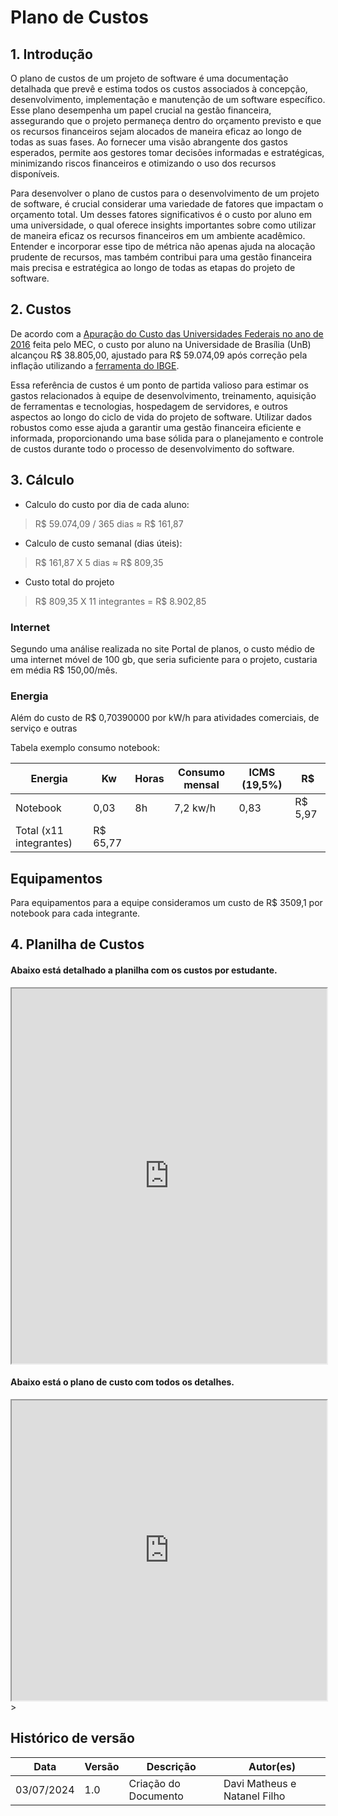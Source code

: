 # Plano de Custos

## 1. Introdução


O plano de custos de um projeto de software é uma documentação detalhada que prevê e estima todos os custos associados à concepção, desenvolvimento, implementação e manutenção de um software específico. Esse plano desempenha um papel crucial na gestão financeira, assegurando que o projeto permaneça dentro do orçamento previsto e que os recursos financeiros sejam alocados de maneira eficaz ao longo de todas as suas fases. Ao fornecer uma visão abrangente dos gastos esperados, permite aos gestores tomar decisões informadas e estratégicas, minimizando riscos financeiros e otimizando o uso dos recursos disponíveis.

Para desenvolver o plano de custos para o desenvolvimento de um projeto de software, é crucial considerar uma variedade de fatores que impactam o orçamento total. Um desses fatores significativos é o custo por aluno em uma universidade, o qual oferece insights importantes sobre como utilizar de maneira eficaz os recursos financeiros em um ambiente acadêmico. Entender e incorporar esse tipo de métrica não apenas ajuda na alocação prudente de recursos, mas também contribui para uma gestão financeira mais precisa e estratégica ao longo de todas as etapas do projeto de software.


## 2. Custos

De acordo com a [Apuração do Custo das Universidades Federais no ano de 2016](http://www.forplad.andifes.org.br/sites/default/files/forplad/comissaoplanejamento/NT_04-2018_e_anexos_-_apura%C3%A7%C3%A3o_do_custo_das_universidades.pdf) feita pelo MEC, o custo por aluno na Universidade de Brasília (UnB) alcançou R$ 38.805,00, ajustado para R$ 59.074,09 após correção pela inflação utilizando a [ferramenta do IBGE](https://www.ibge.gov.br/explica/inflacao.php).

Essa referência de custos é um ponto de partida valioso para estimar os gastos relacionados à equipe de desenvolvimento, treinamento, aquisição de ferramentas e tecnologias, hospedagem de servidores, e outros aspectos ao longo do ciclo de vida do projeto de software. Utilizar dados robustos como esse ajuda a garantir uma gestão financeira eficiente e informada, proporcionando uma base sólida para o planejamento e controle de custos durante todo o processo de desenvolvimento do software.


## 3. Cálculo 
- Calculo do custo por dia de cada aluno:
> R$ 59.074,09 / 365 dias ≈ R$ 161,87
- Calculo de custo semanal (dias úteis):
> R$ 161,87 X 5 dias ≈ R$ 809,35
- Custo total do projeto
> R$ 809,35 X 11 integrantes = R$ 8.902,85

### Internet
Segundo uma análise realizada no site Portal de planos, o custo médio de uma internet móvel de 100 gb, que seria suficiente para o projeto, custaria em média R$ 150,00/mês.

### Energia
Além do custo de R$ 0,70390000 por kW/h para atividades comerciais, de serviço e outras

Tabela exemplo consumo notebook:

| Energia | Kw | Horas | Consumo mensal | ICMS (19,5%) | R$ |
| ----- | ---- | ---- | ---- | ---- | ---- |
| Notebook | 0,03 | 8h | 7,2 kw/h | 0,83 | R$ 5,97 |
| Total (x11 integrantes) | R$ 65,77 |

## Equipamentos
Para equipamentos para a equipe consideramos um custo de R$ 3509,1 por notebook para cada integrante.

## 4. Planilha de Custos

#### Abaixo está detalhado a planilha com os custos por estudante.

<iframe src="https://docs.google.com/spreadsheets/d/e/2PACX-1vTTkn2ClcWbo3teC9HOyJ40L04ZxzQ-xEOR2K0BoYtSBJzZRca8wZbTqRJNzlL3BxsZIplin6zGO_zl/pubhtml?widget=true&amp;headers=false"width="100%" height="600"></iframe>

#### Abaixo está o plano de custo com todos os detalhes.

<iframe src="https://docs.google.com/spreadsheets/d/e/2PACX-1vQxftv4CQowjoCvFg_sygx1bFi0_V-Ax5RvBoj-A6rstDbbpyS0kddxxs4oke4PnOmyfIlaqYZ09_ud/pubhtml?widget=true&amp;headers=false"
width="100%" height="480"></iframe>></iframe>

## Histórico de versão
| Data | Versão | Descrição | Autor(es) |
| ---- | ---- | ---- | ---- |
| 03/07/2024 | 1.0 | Criação do Documento | Davi Matheus e Natanel Filho|